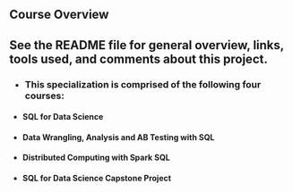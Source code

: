 ## Course Overview 
## See the README file for general overview, links, tools used, and comments about this project.
### <ul><li>This specialization is comprised of the following four courses:</ul></li>
#### <ul><li>SQL for Data Science</ul></li>
#### <ul><li>Data Wrangling, Analysis and AB Testing with SQL</ul></li> 
#### <ul><li>Distributed Computing with Spark SQL</ul></li>
#### <ul><li>SQL for Data Science Capstone Project</ul></li>



